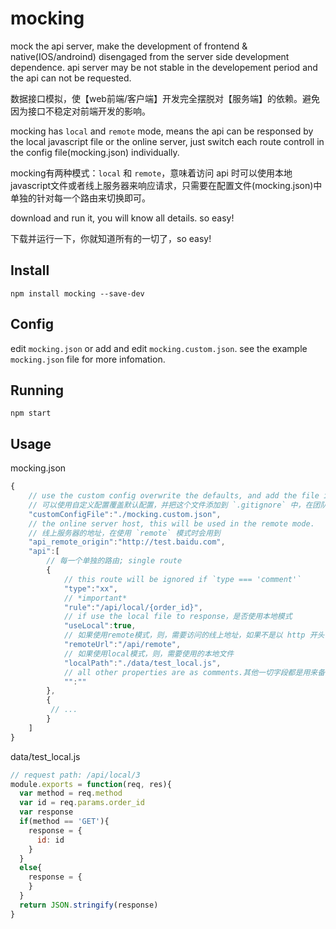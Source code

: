 mocking
=====

mock the api server, make the development of frontend & native(IOS/androind) disengaged from the server side development dependence. api server may be not stable in the developement period and the api can not be requested.

数据接口模拟，使【web前端/客户端】开发完全摆脱对【服务端】的依赖。避免因为接口不稳定对前端开发的影响。


mocking has `local` and `remote` mode, means the api can be responsed by the local javascript file or the online server, just switch each route controll in the config file(mocking.json) individually.    

mocking有两种模式：`local` 和 `remote`，意味着访问 api 时可以使用本地javascript文件或者线上服务器来响应请求，只需要在配置文件(mocking.json)中单独的针对每一个路由来切换即可。


download and run it, you will know all details. so easy!  

下载并运行一下，你就知道所有的一切了，so easy!

Install
----------
```shell
npm install mocking --save-dev
```

Config
----------
edit `mocking.json` or add and edit `mocking.custom.json`. see the example `mocking.json` file for more infomation.

Running
-------------
```shell
npm start
```

Usage
-----
mocking.json

```javascript
{
    // use the custom config overwrite the defaults, and add the file in the `.gitignore` file, this is useful in the team.
    // 可以使用自定义配置覆盖默认配置，并把这个文件添加到 `.gitignore` 中，在团队协作时使用
    "customConfigFile":"./mocking.custom.json",
    // the online server host, this will be used in the remote mode.
    // 线上服务器的地址，在使用 `remote` 模式时会用到
    "api_remote_origin":"http://test.baidu.com",
    "api":[
        // 每一个单独的路由; single route
        {
            // this route will be ignored if `type === 'comment'`
            "type":"xx",
            // *important* 
            "rule":"/api/local/{order_id}",
            // if use the local file to response，是否使用本地模式
            "useLocal":true,
            // 如果使用remote模式，则，需要访问的线上地址，如果不是以 http 开头，则需要配置 `api_remote_origin`
            "remoteUrl":"/api/remote",
            // 如果使用local模式，则，需要使用的本地文件
            "localPath":"./data/test_local.js",
            // all other properties are as comments.其他一切字段都是用来备注的
            "":""
        },
        {
         // ...
        }
    ]
}
```

data/test_local.js

```javascript
// request path: /api/local/3
module.exports = function(req, res){
  var method = req.method
  var id = req.params.order_id
  var response
  if(method == 'GET'){
    response = {
      id: id
    }
  }
  else{
    response = {
    }
  }
  return JSON.stringify(response)
}
```
